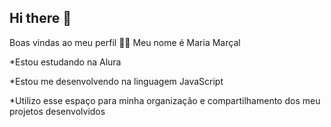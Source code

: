 ## Hi there 👋 
Boas vindas ao meu perfil 💙💙
Meu nome é Maria Marçal

*Estou estudando na Alura

*Estou me desenvolvendo na linguagem JavaScript

*Utilizo esse espaço para minha organização e compartilhamento dos meu projetos desenvolvidos
<!--
**marcal445/Marcal445** is a ✨ _special_ ✨ repository because its `README.md` (this file) appears on your GitHub profile.

Here are some ideas to get you started:

- 🔭 I’m currently working on ...
- 🌱 I’m currently learning ...
- 👯 I’m looking to collaborate on ...
- 🤔 I’m looking for help with ...
- 💬 Ask me about ...
- 📫 How to reach me: ...
- 😄 Pronouns: ...
- ⚡ Fun fact: ...
-->
